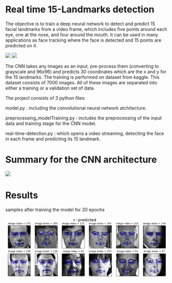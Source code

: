 # Real time 15-Landmarks detection
The objective is to train a deep neural network to detect and predict 15 facial landmarks from a video frame, which includes five points around each eye,  one at the nose, and four around the mouth. It can be used in many applications as face tracking where the face is detected and 15 points are predicted on it.



![](images/test1.png)                     ![](images/test2.png)  



The CNN takes any images as an input, pre-process them (converting to grayscale and 96x96) and predicts 30 coordinates which are the x and y for the 15 landmarks. The training is performed on dataset from kaggle. This dataset consists of 7000 images. All of these images are separated into either a training or a validation set of data.

The project consists of 3 python files:

model.py : including the convolutional neural network atchitecture.

preprocessing_modelTraining.py : includes the preprocessing of the input data and training stage for the CNN model.

real-time-detection.py : which opens a video streaming, detecting the face in each frame and predicting its 15 landmark.

# Summary for the CNN architecture


![](images/model_summary.png) 


# Results
samples after training the model for 20 epochs


![](images/testimages.png) 




